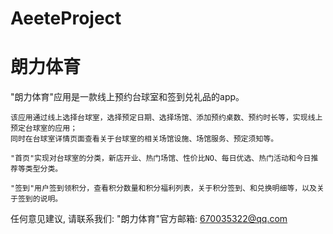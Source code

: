 # AeeteProject
# 朗力体育

  "朗力体育"应用是一款线上预约台球室和签到兑礼品的app。
    
    该应用通过线上选择台球室，选择预定日期、选择场馆、添加预约桌数、预约时长等，实现线上预定台球室的应用；
    同时在台球室详情页面查看关于台球室的相关场馆设施、场馆服务、预定须知等。
    
    "首页"实现对台球室的分类，新店开业、热门场馆、性价比NO、每日优选、热门活动和今日推荐等类型分类。
    
    "签到"用户签到领积分，查看积分数量和积分福利列表，关于积分签到、和兑换明细等，以及关于签到的说明。

   任何意见建议, 请联系我们: 
   "朗力体育"官方邮箱: 670035322@qq.com
